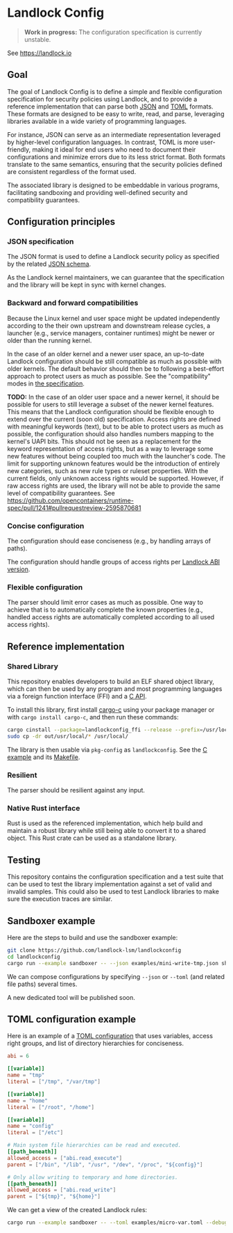 # Landlock Config

> **Work in progress:**  The configuration specification is currently unstable.

See https://landlock.io

## Goal

The goal of Landlock Config is to define a simple and flexible configuration
specification for security policies using Landlock, and to provide a reference
implementation that can parse both [JSON](https://json.org/) and
[TOML](https://toml.io) formats.  These formats are designed to be easy to
write, read, and parse, leveraging libraries available in a wide variety of
programming languages.

For instance, JSON can serve as an intermediate representation leveraged by
higher-level configuration languages. In contrast, TOML is more user-friendly,
making it ideal for end users who need to document their configurations and
minimize errors due to its less strict format.  Both formats translate to the
same semantics, ensuring that the security policies defined are consistent
regardless of the format used.

The associated library is designed to be embeddable in various programs,
facilitating sandboxing and providing well-defined security and compatibility
guarantees.

## Configuration principles

### JSON specification

The JSON format is used to define a Landlock security policy as specified by the
related [JSON schema](schema/landlockconfig.json).

As the Landlock kernel maintainers, we can guarantee that the specification and
the library will be kept in sync with kernel changes.

### Backward and forward compatibilities

Because the Linux kernel and user space might be updated independently according
to the their own upstream and downstream release cycles, a launcher (e.g.,
service managers, container runtimes) might be newer or older than the running
kernel.

In the case of an older kernel and a newer user space, an up-to-date Landlock
configuration should be still compatible as much as possible with older kernels.
The default behavior should then be to following a best-effort approach to
protect users as much as possible.  See the "compatibility" modes in [the
specification](schema/landlockconfig.json).

**TODO:**
In the case of an older user space and a newer kernel, it should be possible for
users to still leverage a subset of the newer kernel features.  This means that
the Landlock configuration should be flexible enough to extend over the current
(soon old) specification.  Access rights are defined with meaningful keywords
(text), but to be able to protect users as much as possible, the configuration
should also handles numbers mapping to the kernel's UAPI bits. This should not
be seen as a replacement for the keyword representation of access rights, but as
a way to leverage some new features without being coupled too much with the
launcher's code.  The limit for supporting unknown features would be the
introduction of entirely new categories, such as new rule types or ruleset
properties. With the current fields, only unknown access rights would be
supported. However, if raw access rights are used, the library will not be able
to provide the same level of compatibility guarantees.  See
https://github.com/opencontainers/runtime-spec/pull/1241#pullrequestreview-2595870681

### Concise configuration

The configuration should ease conciseness (e.g., by handling arrays of paths).

The configuration should handle groups of access rights per [Landlock ABI
version](https://landlock.io/rust-landlock/landlock/enum.ABI.html).

### Flexible configuration

The parser should limit error cases as much as possible. One way to achieve that
is to automatically complete the known properties (e.g., handled access rights
are automatically completed according to all used access rights).

## Reference implementation

### Shared Library

This repository enables developers to build an ELF shared object library, which
can then be used by any program and most programming languages via a foreign
function interface (FFI) and a [C API](c/landlockconfig.h).

To install this library, first install
[cargo-c](https://github.com/lu-zero/cargo-c) using your package manager or with
`cargo install cargo-c`, and then run these commands:

```sh
cargo cinstall --package=landlockconfig_ffi --release --prefix=/usr/local --destdir=out
sudo cp -dr out/usr/local/* /usr/local/
```

The library is then usable via `pkg-config` as `landlockconfig`. See the [C
example](c/examples/sandboxer.c) and its [Makefile](c/examples/Makefile).

### Resilient

The parser should be resilient against any input.

### Native Rust interface

Rust is used as the referenced implementation, which help build and maintain a
robust library while still being able to convert it to a shared object. This
Rust crate can be used as a standalone library.

## Testing

This repository contains the configuration specification and a test suite that
can be used to test the library implementation against a set of valid and
invalid samples. This could also be used to test Landlock libraries to make sure
the execution traces are similar.

## Sandboxer example

Here are the steps to build and use the sandboxer example:
```sh
git clone https://github.com/landlock-lsm/landlockconfig
cd landlockconfig
cargo run --example sandboxer -- --json examples/mini-write-tmp.json sh
```

We can compose configurations by specifying `--json` or `--toml` (and related
file paths) several times.

A new dedicated tool will be published soon.

## TOML configuration example

Here is an example of a [TOML configuration](examples/micro-var.toml) that uses
variables, access right groups, and list of directory hierarchies for
conciseness.

```toml
abi = 6

[[variable]]
name = "tmp"
literal = ["/tmp", "/var/tmp"]

[[variable]]
name = "home"
literal = ["/root", "/home"]

[[variable]]
name = "config"
literal = ["/etc"]

# Main system file hierarchies can be read and executed.
[[path_beneath]]
allowed_access = ["abi.read_execute"]
parent = ["/bin", "/lib", "/usr", "/dev", "/proc", "${config}"]

# Only allow writing to temporary and home directories.
[[path_beneath]]
allowed_access = ["abi.read_write"]
parent = ["${tmp}", "${home}"]
```

We can get a view of the created Landlock rules:
```sh
cargo run --example sandboxer -- --toml examples/micro-var.toml --debug date
```
